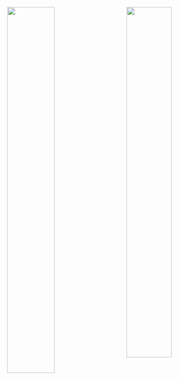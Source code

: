 <a><img width=46.5% align="left" src="https://github-readme-stats.vercel.app/api?username=bathienle&count_private=true&show_icons=true&theme=tokyonight" /></a>
<a><img width=45.5% align="right" src="https://github-readme-stats.vercel.app/api/top-langs/?username=bathienle&layout=compact&theme=tokyonight" /></a>
